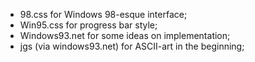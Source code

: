 * 98.css for Windows 98-esque interface;
* Win95.css for progress bar style;
* Windows93.net for some ideas on implementation;
* jgs (via windows93.net) for ASCII-art in the beginning;
